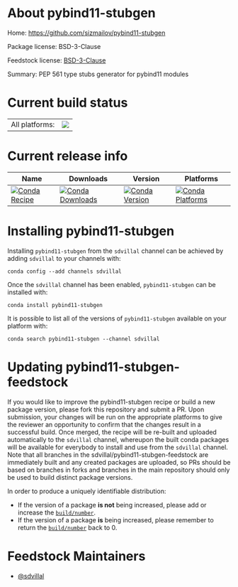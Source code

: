 About pybind11-stubgen
======================

Home: https://github.com/sizmailov/pybind11-stubgen

Package license: BSD-3-Clause

Feedstock license: [BSD-3-Clause](https://github.com/sdvillal/pybind11-stubgen-feedstock/blob/master/LICENSE.txt)

Summary: PEP 561 type stubs generator for pybind11 modules

Current build status
====================


<table><tr><td>All platforms:</td>
    <td>
      <a href="https://dev.azure.com/sdvillal/feedstock-builds/_build/latest?definitionId=&branchName=master">
        <img src="https://dev.azure.com/sdvillal/feedstock-builds/_apis/build/status/pybind11-stubgen-feedstock?branchName=master">
      </a>
    </td>
  </tr>
</table>

Current release info
====================

| Name | Downloads | Version | Platforms |
| --- | --- | --- | --- |
| [![Conda Recipe](https://img.shields.io/badge/recipe-pybind11--stubgen-green.svg)](https://anaconda.org/sdvillal/pybind11-stubgen) | [![Conda Downloads](https://img.shields.io/conda/dn/sdvillal/pybind11-stubgen.svg)](https://anaconda.org/sdvillal/pybind11-stubgen) | [![Conda Version](https://img.shields.io/conda/vn/sdvillal/pybind11-stubgen.svg)](https://anaconda.org/sdvillal/pybind11-stubgen) | [![Conda Platforms](https://img.shields.io/conda/pn/sdvillal/pybind11-stubgen.svg)](https://anaconda.org/sdvillal/pybind11-stubgen) |

Installing pybind11-stubgen
===========================

Installing `pybind11-stubgen` from the `sdvillal` channel can be achieved by adding `sdvillal` to your channels with:

```
conda config --add channels sdvillal
```

Once the `sdvillal` channel has been enabled, `pybind11-stubgen` can be installed with:

```
conda install pybind11-stubgen
```

It is possible to list all of the versions of `pybind11-stubgen` available on your platform with:

```
conda search pybind11-stubgen --channel sdvillal
```




Updating pybind11-stubgen-feedstock
===================================

If you would like to improve the pybind11-stubgen recipe or build a new
package version, please fork this repository and submit a PR. Upon submission,
your changes will be run on the appropriate platforms to give the reviewer an
opportunity to confirm that the changes result in a successful build. Once
merged, the recipe will be re-built and uploaded automatically to the
`sdvillal` channel, whereupon the built conda packages will be available for
everybody to install and use from the `sdvillal` channel.
Note that all branches in the sdvillal/pybind11-stubgen-feedstock are
immediately built and any created packages are uploaded, so PRs should be based
on branches in forks and branches in the main repository should only be used to
build distinct package versions.

In order to produce a uniquely identifiable distribution:
 * If the version of a package **is not** being increased, please add or increase
   the [``build/number``](https://conda.io/docs/user-guide/tasks/build-packages/define-metadata.html#build-number-and-string).
 * If the version of a package **is** being increased, please remember to return
   the [``build/number``](https://conda.io/docs/user-guide/tasks/build-packages/define-metadata.html#build-number-and-string)
   back to 0.

Feedstock Maintainers
=====================

* [@sdvillal](https://github.com/sdvillal/)

